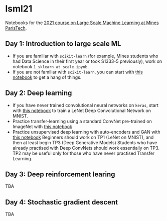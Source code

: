 # lsml21
Notebooks for the [2021 course on Large Scale Machine Learning at Mines ParisTech](http://cazencott.info/index.php/pages/LSML-21-Large-Scale-Machine-Learning).

## Day 1: Introduction to large scale ML
* If you are familiar with `scikit-learn` (for example, Mines students who had Data Science in their first year or took S1333-5 previously), work on notebook `1_sklearn_at_scale.ipynb`.
* If you are not familiar with `scikit-learn`, you can start with [this notebook](https://github.com/chagaz/ml-notebooks/tree/master/intro-ml-genetics) to get a hang of things. 

## Day 2: Deep learning
* If you have never trained convolutional neural networks on `keras`, start with [this notebook](https://colab.research.google.com/drive/1IZPUwaNeE5HpI-xn2PqOwnLLp-U3e9FL?usp=sharing) to train a LeNet Deep Convolutional Network on MNIST. 
* Practice transfer-learning using a standard ConvNet pre-trained on ImageNet with [this notebook](https://colab.research.google.com/drive/1SadnM3Hnklj5vQQX9N4gIWNmt_0ITHwo?usp=sharing)
* Practice unsupervised deep learning with auto-encoders and GAN with [this notebook](https://github.com/JosephGesnouin/Unsup_gener_nets/blob/main/TP_modeles_g%C3%A9n%C3%A9ratifs.ipynb)
Beginners should work on TP1 (LeNet on MNIST), and then at least begin TP3 (Deep Generative Models)
Students who have already practised with Deep ConvNets should work essentially on TP3. TP2 may be useful only for those who have never practised Transfer Learning.

## Day 3: Deep reinforcement learing
TBA

## Day 4: Stochastic gradient descent
TBA
